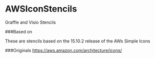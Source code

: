 # AWSIconStencils
Graffle and Visio Stencils 

###Based on 

  These are stencils based on the 15.10.2 release of the AWs Simple Icons
  
###Originals
https://aws.amazon.com/architecture/icons/
